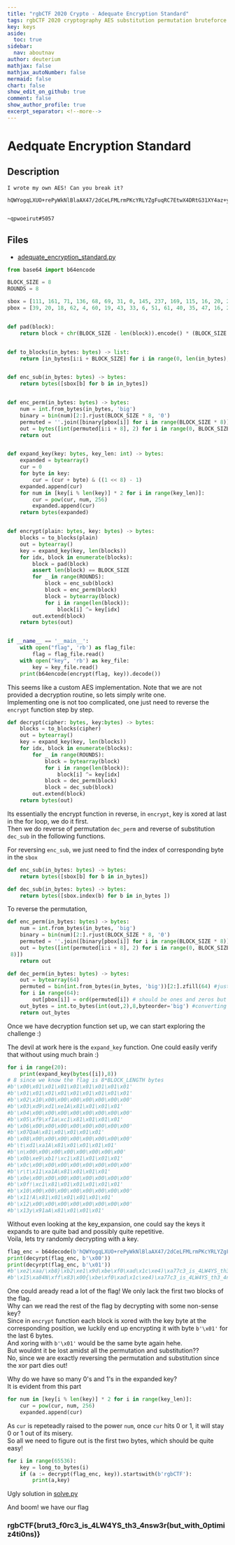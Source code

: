 ```yaml
---
title: "rgbCTF 2020 Crypto - Adequate Encryption Standard"
tags: rgbCTF 2020 cryptography AES substitution permutation bruteforce
key: keys
aside:
  toc: true
sidebar:
  nav: aboutnav
author: deuterium
mathjax: false
mathjax_autoNumber: false
mermaid: false
chart: false
show_edit_on_github: true
comment: false
show_author_profile: true
excerpt_separator: <!--more-->
---
```


# Aedquate Encryption Standard

## Description
```
I wrote my own AES! Can you break it?

hQWYogqLXUO+rePyWkNlBlaAX47/2dCeLFMLrmPKcYRLYZgFuqRC7EtwX4DRtG31XY4az+yOvJJ/pwWR0/J9gg==


~qpwoeirut#5057
```

## Files
- [adequate_encryption_standard.py](./adequate_encryption_standard.py)

```python
from base64 import b64encode

BLOCK_SIZE = 8
ROUNDS = 8

sbox = [111, 161, 71, 136, 68, 69, 31, 0, 145, 237, 169, 115, 16, 20, 22, 82, 138, 183, 232, 95, 244, 163, 64, 229, 224, 104, 231, 61, 121, 152, 97, 50, 74, 96, 247, 144, 194, 86, 186, 234, 99, 122, 46, 18, 215, 168, 173, 188, 41, 243, 219, 203, 141, 21, 171, 57, 116, 178, 233, 210, 184, 253, 151, 48, 206, 250, 133, 44, 59, 147, 137, 66, 52, 75, 187, 129, 225, 209, 191, 92, 238, 127, 241, 25, 160, 9, 170, 13, 157, 45, 205, 196, 28, 146, 142, 150, 17, 39, 24, 80, 118, 6, 32, 93, 11, 216, 220, 100, 85, 112, 222, 226, 126, 197, 180, 34, 182, 37, 148, 70, 78, 201, 236, 81, 62, 42, 193, 67, 8, 164, 43, 252, 166, 221, 208, 176, 235, 149, 109, 63, 103, 223, 65, 56, 140, 255, 218, 54, 153, 2, 228, 1, 240, 248, 246, 110, 156, 60, 227, 207, 254, 51, 174, 79, 128, 155, 251, 242, 177, 135, 230, 154, 179, 15, 189, 143, 130, 27, 107, 211, 30, 105, 19, 134, 124, 125, 245, 76, 204, 12, 26, 38, 40, 131, 117, 87, 114, 213, 212, 102, 195, 101, 55, 10, 47, 120, 200, 217, 88, 83, 36, 198, 249, 192, 23, 94, 181, 73, 185, 172, 165, 58, 53, 202, 106, 5, 7, 175, 89, 72, 90, 14, 162, 158, 119, 139, 77, 108, 190, 91, 29, 49, 159, 33, 113, 214, 4, 123, 199, 167, 35, 239, 84, 3, 132, 98]
pbox = [39, 20, 18, 62, 4, 60, 19, 43, 33, 6, 51, 61, 40, 35, 47, 16, 23, 58, 31, 53, 28, 55, 54, 30, 17, 42, 34, 45, 49, 13, 46, 0, 26, 2, 8, 3, 11, 48, 63, 36, 37, 7, 32, 5, 27, 59, 29, 44, 14, 56, 21, 22, 12, 52, 57, 41, 10, 1, 24, 38, 50, 15, 9, 25]


def pad(block):
    return block + chr(BLOCK_SIZE - len(block)).encode() * (BLOCK_SIZE - len(block))


def to_blocks(in_bytes: bytes) -> list:
    return [in_bytes[i:i + BLOCK_SIZE] for i in range(0, len(in_bytes), BLOCK_SIZE)]


def enc_sub(in_bytes: bytes) -> bytes:
    return bytes([sbox[b] for b in in_bytes])


def enc_perm(in_bytes: bytes) -> bytes:
    num = int.from_bytes(in_bytes, 'big')
    binary = bin(num)[2:].rjust(BLOCK_SIZE * 8, '0')
    permuted = ''.join([binary[pbox[i]] for i in range(BLOCK_SIZE * 8)])
    out = bytes([int(permuted[i:i + 8], 2) for i in range(0, BLOCK_SIZE * 8, 8)])
    return out


def expand_key(key: bytes, key_len: int) -> bytes:
    expanded = bytearray()
    cur = 0
    for byte in key:
        cur = (cur + byte) & ((1 << 8) - 1)
    expanded.append(cur)
    for num in [key[i % len(key)] * 2 for i in range(key_len)]:
        cur = pow(cur, num, 256)
        expanded.append(cur)
    return bytes(expanded)


def encrypt(plain: bytes, key: bytes) -> bytes:
    blocks = to_blocks(plain)
    out = bytearray()
    key = expand_key(key, len(blocks))
    for idx, block in enumerate(blocks):
        block = pad(block)
        assert len(block) == BLOCK_SIZE
        for _ in range(ROUNDS):
            block = enc_sub(block)
            block = enc_perm(block)
            block = bytearray(block)
            for i in range(len(block)):
                block[i] ^= key[idx]
        out.extend(block)
    return bytes(out)


if __name__ == '__main__':
    with open("flag", 'rb') as flag_file:
        flag = flag_file.read()
    with open("key", 'rb') as key_file:
        key = key_file.read()
    print(b64encode(encrypt(flag, key)).decode())
```

This seems like a custom AES implementation. Note that we are not provided a decryption routine, so lets simply write one.  
Implementing one is not too complicated, one just need to reverse the `encrypt` function step by step.

```python
def decrypt(cipher: bytes, key:bytes) -> bytes:
    blocks = to_blocks(cipher)
    out = bytearray()
    key = expand_key(key, len(blocks))
    for idx, block in enumerate(blocks):
        for _ in range(ROUNDS):
            block = bytearray(block)
            for i in range(len(block)):
                block[i] ^= key[idx]
            block = dec_perm(block)
            block = dec_sub(block)
        out.extend(block)
    return bytes(out)
```
Its essentially the encrypt function in reverse, in `encrypt`, key is xored at last in the for loop, we do it first.  
Then we do reverse of permutation `dec_perm` and reverse of substitution `dec_sub` in the following functions.  

For reversing `enc_sub`, we just need to find the index of corresponding byte in the `sbox`  
```python
def enc_sub(in_bytes: bytes) -> bytes:
    return bytes([sbox[b] for b in in_bytes])

def dec_sub(in_bytes: bytes) -> bytes:
    return bytes([sbox.index(b) for b in in_bytes ])
```

To reverse the permutation, 
```python
def enc_perm(in_bytes: bytes) -> bytes:
    num = int.from_bytes(in_bytes, 'big')
    binary = bin(num)[2:].rjust(BLOCK_SIZE * 8, '0')
    permuted = ''.join([binary[pbox[i]] for i in range(BLOCK_SIZE * 8)])
    out = bytes([int(permuted[i:i + 8], 2) for i in range(0, BLOCK_SIZE * 8,
 8)])
    return out

def dec_perm(in_bytes: bytes) -> bytes:
    out = bytearray(64)
    permuted = bin(int.from_bytes(in_bytes, 'big'))[2:].zfill(64) #just converting to binary
    for i in range(64):
        out[pbox[i]] = ord(permuted[i]) # should be ones and zeros but using ord as bytearrays are directly convertible to int
    out_bytes = int.to_bytes(int(out,2),8,byteorder='big') #converting to bytes again
    return out_bytes
```

Once we have decryption function set up, we can start exploring the challenge :)  

The devil at work here is the `expand_key` function. One could easily verify that without using much brain  :)
```python
for i in range(20):
    print(expand_key(bytes([i]),8))
# 8 since we know the flag is 8*BLOCK_LENGTH bytes
#b'\x00\x01\x01\x01\x01\x01\x01\x01\x01'
#b'\x01\x01\x01\x01\x01\x01\x01\x01\x01'
#b'\x02\x10\x00\x00\x00\x00\x00\x00\x00'
#b'\x03\xd9\xd1\xe1A\x81\x01\x01\x01'
#b'\x04\x00\x00\x00\x00\x00\x00\x00\x00'
#b'\x05\xf9\xf1a\xc1\x81\x01\x01\x01'
#b'\x06\x00\x00\x00\x00\x00\x00\x00\x00'
#b'\x07QaA\x81\x01\x01\x01\x01'
#b'\x08\x00\x00\x00\x00\x00\x00\x00\x00'
#b'\t\xd1\xa1A\x81\x01\x01\x01\x01'
#b'\n\x00\x00\x00\x00\x00\x00\x00\x00'
#b'\x0b\xe9\xb1!\xc1\x81\x01\x01\x01'
#b'\x0c\x00\x00\x00\x00\x00\x00\x00\x00'
#b'\r\t\x11\xa1A\x81\x01\x01\x01'
#b'\x0e\x00\x00\x00\x00\x00\x00\x00\x00'
#b'\x0f!\xc1\x81\x01\x01\x01\x01\x01'
#b'\x10\x00\x00\x00\x00\x00\x00\x00\x00'
#b'\x11!A\x81\x01\x01\x01\x01\x01'
#b'\x12\x00\x00\x00\x00\x00\x00\x00\x00'
#b'\x13y\x91aA\x81\x01\x01\x01'
```
Without even looking at the key_expansion, one could say the keys it expands to are quite bad and possibly quite repetitive.  
Voila, lets try randomly decrypting with a key.
```python
flag_enc = b64decode(b'hQWYogqLXUO+rePyWkNlBlaAX47/2dCeLFMLrmPKcYRLYZgFuqRC7EtwX4DRtG31XY4az+yOvJJ/pwWR0/J9gg==')
print(decyrpt(flag_enc, b'\x00'))
print(decyrpt(flag_enc, b'\x01'))
#b'\xe2\xaa/\xb8}\xb2\xe1\x9d\xbe\xf0\xad\x1c\xe4)\xa77c3_is_4LW4YS_th3_4nsw3r(but_with_0ptimiz4ti0ns)}'
#b'\x15\xa84N\xff\x83\x00{\xbe\xf0\xad\x1c\xe4)\xa77c3_is_4LW4YS_th3_4nsw3r(but_with_0ptimiz4ti0ns)}'
```
One could aready read a lot of the flag! We only lack the first two blocks of the flag.  
Why can we read the rest of the flag by decrypting with some non-sense key?  
Since in `encrypt` function each block is xored with the key byte at the corresponding position, we luckily end up encrypting it with byte `b'\x01'` for the last 6 bytes.  
And xoring with `b'\x01'` would be the same byte again hehe.  
But wouldnt it be lost amidst all the permutation and substitution??  
No, since we are exactly reversing the permutation and substitution since the xor part dies out!  

Why do we have so many 0's and 1's in the expanded key?  
It is evident from this part 
```python
for num in [key[i % len(key)] * 2 for i in range(key_len)]:
    cur = pow(cur, num, 256)
    expanded.append(cur)
```
As `cur` is repeteadly raised to the power `num`, once `cur` hits 0 or 1, it will stay 0 or 1 out of its misery.  
So all we need to figure out is the first two bytes, which should be quite easy!  
```python
for i in range(65536):
    key = long_to_bytes(i)
    if (a := decrypt(flag_enc, key)).startswith(b'rgbCTF'):
        print(a,key)
```
Ugly solution in [solve.py](./solve.py)

And boom! we have our flag  
### rgbCTF{brut3_f0rc3_is_4LW4YS_th3_4nsw3r(but_with_0ptimiz4ti0ns)}

